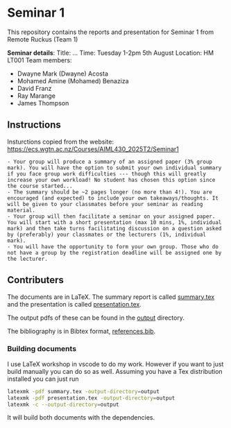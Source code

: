 # Seminar 1

This repository contains the reports and presentation for Seminar 1 from Remote Ruckus (Team 1)

**Seminar details**:
Title: ...
Time: Tuesday 1-2pm 5th August
Location: HM LT001 
Team members:
- Dwayne Mark (Dwayne) Acosta
- Mohamed Amine (Mohamed) Benaziza
- David Franz
- Ray Marange
- James Thompson

## Instructions

Insturctions copied from the website: https://ecs.wgtn.ac.nz/Courses/AIML430_2025T2/Seminar1

    - Your group will produce a summary of an assigned paper (3% group mark). You will have the option to submit your own individual summary if you face group work difficulties --- though this will greatly increase your own workload! No student has chosen this option since the course started...
    - The summary should be ~2 pages longer (no more than 4!). You are encouraged (and expected) to include your own takeaways/thoughts. It will be given to your classmates before your seminar as reading material.
    - Your group will then facilitate a seminar on your assigned paper. You will start with a short presentation (max 10 mins, 1%, individual mark) and then take turns facilitating discussion on a question asked by (preferably) your classmates or the lecturers (1%, individual mark).
    - You will have the opportunity to form your own group. Those who do not have a group by the registration deadline will be assigned one by the lecturer. 


## Contributers

The documents are in LaTeX. The summary report is called [summary.tex](summary.tex) and the presentation is called [presentation.tex](presentation.tex).

The output pdfs of these can be found in the [output](output/) directory.

The bibliography is in Bibtex format, [references.bib](references.bib).

### Building documents

I use LaTeX workshop in vscode to do my work. However if you want to just build manually you can do so as well.
Assuming you have a Tex distribution installed you can just run

```bash
latexmk -pdf summary.tex -output-directory=output
latexmk -pdf presentation.tex -output-directory=output
latexmk -c --output-directory=output
```

It will build both documents with the dependencies.

